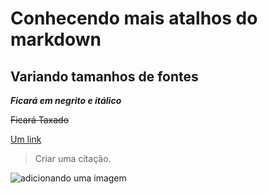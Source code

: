 # Conhecendo mais atalhos do markdown
## Variando tamanhos de fontes

***Ficará em negrito e itálico***

~~Ficará Taxado~~

[Um link ](https://www.google.com.br)


>Criar uma citação.

 ![adicionando uma imagem](https://logospng.org/download/google/logo-google-256.png)